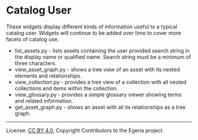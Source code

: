 <!-- SPDX-License-Identifier: CC-BY-4.0 -->
<!-- Copyright Contributors to the Egeria project. -->

# Catalog User

These widgets display different kinds of information useful to a typical catalog user. Widgets
will continue to be added over time to cover more facets of catalog use. 

* list_assets.py - lists assets containing the user provided search string in the display name or qualified name. Search string must be a minimum of three characters.
* view_asset_graph.py - shows a tree view of an asset with its nested elements and relationships.
* view_collection.py - provides a tree view of a collection with all nested collections and items within the collection.
* view_glossary.py - provides a simple glossary viewer showing terms and related information. 
* get_asset_graph.py - shows an asset with all its relationships as a tree graph.
----
License: [CC BY 4.0](https://creativecommons.org/licenses/by/4.0/),
Copyright Contributors to the Egeria project.